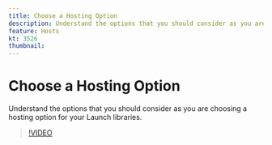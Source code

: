 ```yaml
---
title: Choose a Hosting Option
description: Understand the options that you should consider as you are choosing a hosting option for the Launch libraries. 
feature: Hosts
kt: 3526
thumbnail: 
---
```


# Choose a Hosting Option

Understand the options that you should consider as you are choosing a hosting option for your Launch libraries. 

>[!VIDEO](https://video.tv.adobe.com/v/28728/?quality=12&learn=on)
